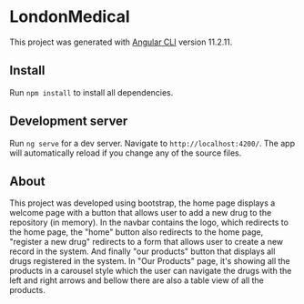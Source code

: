# LondonMedical

This project was generated with [Angular CLI](https://github.com/angular/angular-cli) version 11.2.11.

## Install
Run `npm install` to install all dependencies.

## Development server

Run `ng serve` for a dev server. Navigate to `http://localhost:4200/`. The app will automatically reload if you change any of the source files.

## About

This project was developed using bootstrap, the home page displays a welcome page with a button that allows user to add a new drug to the repository (in memory). 
In the navbar contains the logo, which redirects to the home page, the "home" button also redirects to the home page, "register a new drug" redirects to a form that allows user to create a new record in the system.
And finally "our products" button that displays all drugs registered in the system.
In "Our Products" page, it's showing all the products in a carousel style which the user can navigate the drugs with the left and right arrows and bellow there are also 
a table view of all the products.
